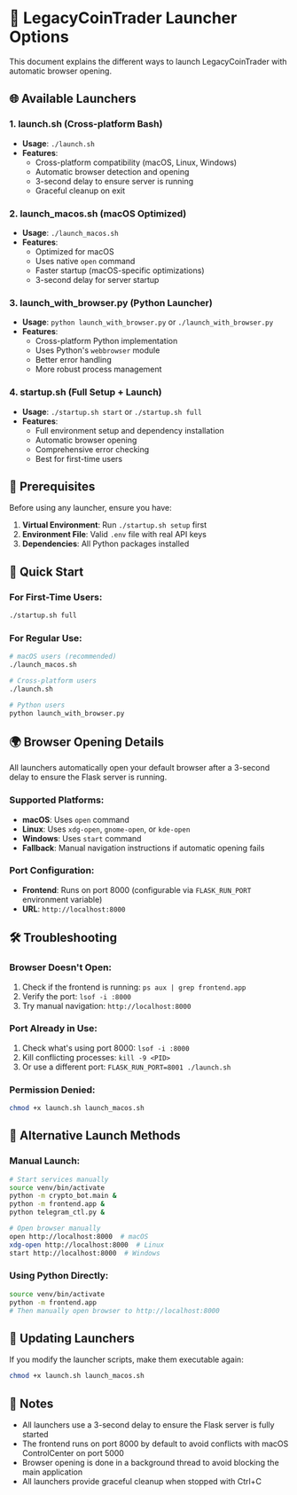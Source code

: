 # 🚀 LegacyCoinTrader Launcher Options

This document explains the different ways to launch LegacyCoinTrader with automatic browser opening.

## 🌐 Available Launchers

### 1. **launch.sh** (Cross-platform Bash)
- **Usage**: `./launch.sh`
- **Features**: 
  - Cross-platform compatibility (macOS, Linux, Windows)
  - Automatic browser detection and opening
  - 3-second delay to ensure server is running
  - Graceful cleanup on exit

### 2. **launch_macos.sh** (macOS Optimized)
- **Usage**: `./launch_macos.sh`
- **Features**:
  - Optimized for macOS
  - Uses native `open` command
  - Faster startup (macOS-specific optimizations)
  - 3-second delay for server startup

### 3. **launch_with_browser.py** (Python Launcher)
- **Usage**: `python launch_with_browser.py` or `./launch_with_browser.py`
- **Features**:
  - Cross-platform Python implementation
  - Uses Python's `webbrowser` module
  - Better error handling
  - More robust process management

### 4. **startup.sh** (Full Setup + Launch)
- **Usage**: `./startup.sh start` or `./startup.sh full`
- **Features**:
  - Full environment setup and dependency installation
  - Automatic browser opening
  - Comprehensive error checking
  - Best for first-time users

## 🔧 Prerequisites

Before using any launcher, ensure you have:

1. **Virtual Environment**: Run `./startup.sh setup` first
2. **Environment File**: Valid `.env` file with real API keys
3. **Dependencies**: All Python packages installed

## 🚀 Quick Start

### For First-Time Users:
```bash
./startup.sh full
```

### For Regular Use:
```bash
# macOS users (recommended)
./launch_macos.sh

# Cross-platform users
./launch.sh

# Python users
python launch_with_browser.py
```

## 🌍 Browser Opening Details

All launchers automatically open your default browser after a 3-second delay to ensure the Flask server is running.

### Supported Platforms:
- **macOS**: Uses `open` command
- **Linux**: Uses `xdg-open`, `gnome-open`, or `kde-open`
- **Windows**: Uses `start` command
- **Fallback**: Manual navigation instructions if automatic opening fails

### Port Configuration:
- **Frontend**: Runs on port 8000 (configurable via `FLASK_RUN_PORT` environment variable)
- **URL**: `http://localhost:8000`

## 🛠️ Troubleshooting

### Browser Doesn't Open:
1. Check if the frontend is running: `ps aux | grep frontend.app`
2. Verify the port: `lsof -i :8000`
3. Try manual navigation: `http://localhost:8000`

### Port Already in Use:
1. Check what's using port 8000: `lsof -i :8000`
2. Kill conflicting processes: `kill -9 <PID>`
3. Or use a different port: `FLASK_RUN_PORT=8001 ./launch.sh`

### Permission Denied:
```bash
chmod +x launch.sh launch_macos.sh
```

## 📱 Alternative Launch Methods

### Manual Launch:
```bash
# Start services manually
source venv/bin/activate
python -m crypto_bot.main &
python -m frontend.app &
python telegram_ctl.py &

# Open browser manually
open http://localhost:8000  # macOS
xdg-open http://localhost:8000  # Linux
start http://localhost:8000  # Windows
```

### Using Python Directly:
```bash
source venv/bin/activate
python -m frontend.app
# Then manually open browser to http://localhost:8000
```

## 🔄 Updating Launchers

If you modify the launcher scripts, make them executable again:
```bash
chmod +x launch.sh launch_macos.sh
```

## 📝 Notes

- All launchers use a 3-second delay to ensure the Flask server is fully started
- The frontend runs on port 8000 by default to avoid conflicts with macOS ControlCenter on port 5000
- Browser opening is done in a background thread to avoid blocking the main application
- All launchers provide graceful cleanup when stopped with Ctrl+C

